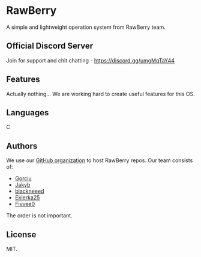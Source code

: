 # RawBerry

A simple and lightweight operation system from RawBerry team.

## Official Discord Server

Join for support and chit chatting - https://discord.gg/umgMqTaY44

## Features

Actually nothing... We are working hard to create useful features for this OS.

## Languages

C

## Authors

We use our [GitHub organization](https://github.com/RawBerryTeam) to host RawBerry repos. Our team consists of:

- [Gorciu](https://github.com/gorciu-official)
- [Jakyb](https://github.com/Goldjakyt)
- [blackneeed](https://github.com/blackneeed)
- [Eklerka25](https://github.com/Eklerka25)
- [Fivvee0](https://github.com/Fivvee0)
 
The order is not important.

## License

MIT.
